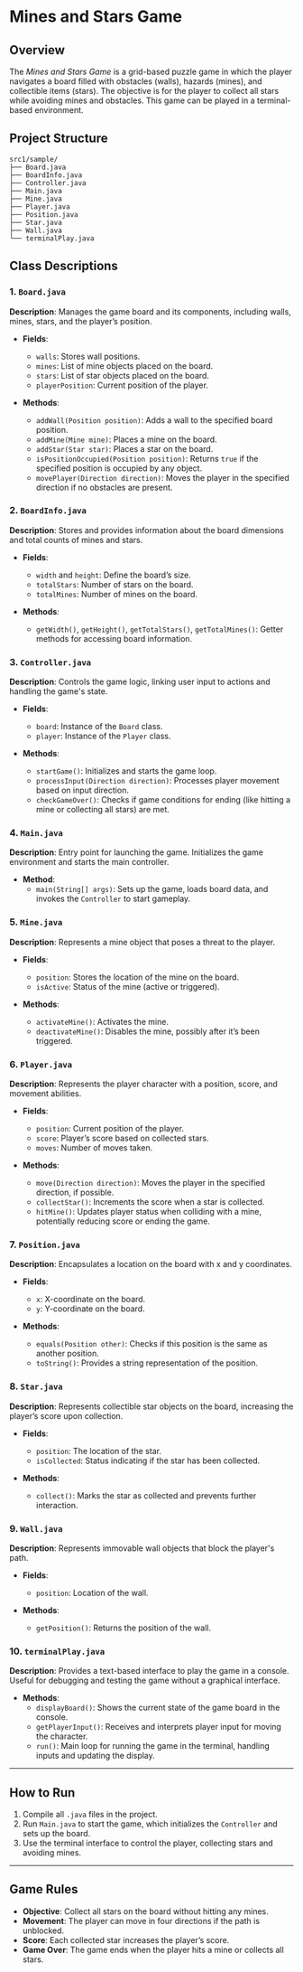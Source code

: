 # Mines and Stars Game

## Overview

The *Mines and Stars Game* is a grid-based puzzle game in which the player navigates a board filled with obstacles (walls), hazards (mines), and collectible items (stars). The objective is for the player to collect all stars while avoiding mines and obstacles. This game can be played in a terminal-based environment.

## Project Structure

```plaintext
src1/sample/
├── Board.java
├── BoardInfo.java
├── Controller.java
├── Main.java
├── Mine.java
├── Player.java
├── Position.java
├── Star.java
├── Wall.java
└── terminalPlay.java
```

## Class Descriptions

### 1. `Board.java`

**Description**: Manages the game board and its components, including walls, mines, stars, and the player’s position.

- **Fields**:
  - `walls`: Stores wall positions.
  - `mines`: List of mine objects placed on the board.
  - `stars`: List of star objects placed on the board.
  - `playerPosition`: Current position of the player.
  
- **Methods**:
  - `addWall(Position position)`: Adds a wall to the specified board position.
  - `addMine(Mine mine)`: Places a mine on the board.
  - `addStar(Star star)`: Places a star on the board.
  - `isPositionOccupied(Position position)`: Returns `true` if the specified position is occupied by any object.
  - `movePlayer(Direction direction)`: Moves the player in the specified direction if no obstacles are present.

### 2. `BoardInfo.java`

**Description**: Stores and provides information about the board dimensions and total counts of mines and stars.

- **Fields**:
  - `width` and `height`: Define the board’s size.
  - `totalStars`: Number of stars on the board.
  - `totalMines`: Number of mines on the board.

- **Methods**: 
  - `getWidth()`, `getHeight()`, `getTotalStars()`, `getTotalMines()`: Getter methods for accessing board information.

### 3. `Controller.java`

**Description**: Controls the game logic, linking user input to actions and handling the game's state.

- **Fields**:
  - `board`: Instance of the `Board` class.
  - `player`: Instance of the `Player` class.
  
- **Methods**:
  - `startGame()`: Initializes and starts the game loop.
  - `processInput(Direction direction)`: Processes player movement based on input direction.
  - `checkGameOver()`: Checks if game conditions for ending (like hitting a mine or collecting all stars) are met.

### 4. `Main.java`

**Description**: Entry point for launching the game. Initializes the game environment and starts the main controller.

- **Method**:
  - `main(String[] args)`: Sets up the game, loads board data, and invokes the `Controller` to start gameplay.

### 5. `Mine.java`

**Description**: Represents a mine object that poses a threat to the player.

- **Fields**:
  - `position`: Stores the location of the mine on the board.
  - `isActive`: Status of the mine (active or triggered).
  
- **Methods**:
  - `activateMine()`: Activates the mine.
  - `deactivateMine()`: Disables the mine, possibly after it’s been triggered.

### 6. `Player.java`

**Description**: Represents the player character with a position, score, and movement abilities.

- **Fields**:
  - `position`: Current position of the player.
  - `score`: Player’s score based on collected stars.
  - `moves`: Number of moves taken.
  
- **Methods**:
  - `move(Direction direction)`: Moves the player in the specified direction, if possible.
  - `collectStar()`: Increments the score when a star is collected.
  - `hitMine()`: Updates player status when colliding with a mine, potentially reducing score or ending the game.

### 7. `Position.java`

**Description**: Encapsulates a location on the board with x and y coordinates.

- **Fields**:
  - `x`: X-coordinate on the board.
  - `y`: Y-coordinate on the board.

- **Methods**:
  - `equals(Position other)`: Checks if this position is the same as another position.
  - `toString()`: Provides a string representation of the position.

### 8. `Star.java`

**Description**: Represents collectible star objects on the board, increasing the player’s score upon collection.

- **Fields**:
  - `position`: The location of the star.
  - `isCollected`: Status indicating if the star has been collected.
  
- **Methods**:
  - `collect()`: Marks the star as collected and prevents further interaction.

### 9. `Wall.java`

**Description**: Represents immovable wall objects that block the player's path.

- **Fields**:
  - `position`: Location of the wall.

- **Methods**: 
  - `getPosition()`: Returns the position of the wall.

### 10. `terminalPlay.java`

**Description**: Provides a text-based interface to play the game in a console. Useful for debugging and testing the game without a graphical interface.

- **Methods**:
  - `displayBoard()`: Shows the current state of the game board in the console.
  - `getPlayerInput()`: Receives and interprets player input for moving the character.
  - `run()`: Main loop for running the game in the terminal, handling inputs and updating the display.

---

## How to Run

1. Compile all `.java` files in the project.
2. Run `Main.java` to start the game, which initializes the `Controller` and sets up the board.
3. Use the terminal interface to control the player, collecting stars and avoiding mines.

---

## Game Rules

- **Objective**: Collect all stars on the board without hitting any mines.
- **Movement**: The player can move in four directions if the path is unblocked.
- **Score**: Each collected star increases the player’s score.
- **Game Over**: The game ends when the player hits a mine or collects all stars.
